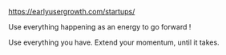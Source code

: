 https://earlyusergrowth.com/startups/

Use everything happening as an energy to go forward !


Use everything you have.
Extend your momentum, until it takes.